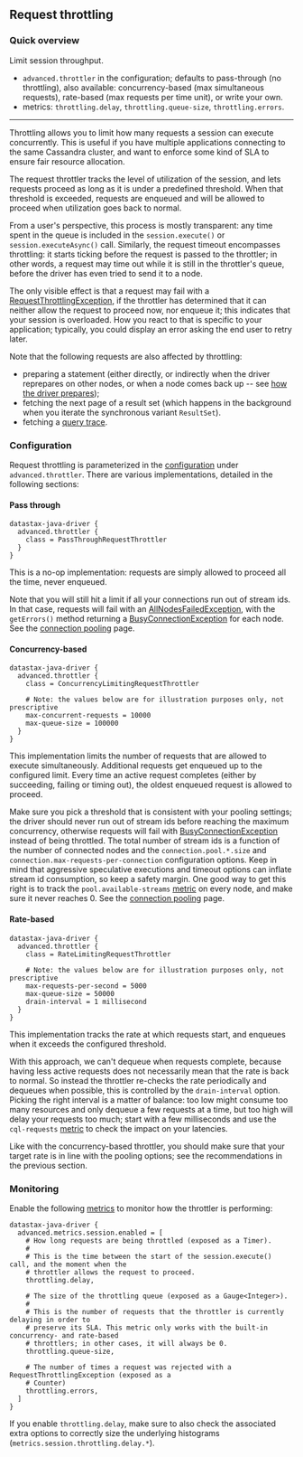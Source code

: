 ## Request throttling

### Quick overview

Limit session throughput. 

* `advanced.throttler` in the configuration; defaults to pass-through (no throttling), also
  available: concurrency-based (max simultaneous requests), rate-based (max requests per time unit),
  or write your own.
* metrics: `throttling.delay`, `throttling.queue-size`, `throttling.errors`.

-----

Throttling allows you to limit how many requests a session can execute concurrently. This is
useful if you have multiple applications connecting to the same Cassandra cluster, and want to
enforce some kind of SLA to ensure fair resource allocation.

The request throttler tracks the level of utilization of the session, and lets requests proceed as
long as it is under a predefined threshold. When that threshold is exceeded, requests are enqueued
and will be allowed to proceed when utilization goes back to normal.

From a user's perspective, this process is mostly transparent: any time spent in the queue is
included in the `session.execute()` or `session.executeAsync()` call. Similarly, the request timeout
encompasses throttling: it starts ticking before the request is passed to the throttler; in other
words, a request may time out while it is still in the throttler's queue, before the driver has even
tried to send it to a node.

The only visible effect is that a request may fail with a [RequestThrottlingException], if the
throttler has determined that it can neither allow the request to proceed now, nor enqueue it;
this indicates that your session is overloaded. How you react to that is specific to your
application; typically, you could display an error asking the end user to retry later.

Note that the following requests are also affected by throttling:

* preparing a statement (either directly, or indirectly when the driver reprepares on other nodes,
  or when a node comes back up -- see
  [how the driver prepares](../statements/prepared/#how-the-driver-prepares));
* fetching the next page of a result set (which happens in the background when you iterate the
  synchronous variant `ResultSet`).
* fetching a [query trace](../tracing/).

### Configuration

Request throttling is parameterized in the [configuration](../configuration/) under
`advanced.throttler`. There are various implementations, detailed in the following sections:

#### Pass through

```
datastax-java-driver {
  advanced.throttler {
    class = PassThroughRequestThrottler
  }
}
```

This is a no-op implementation: requests are simply allowed to proceed all the time, never enqueued.

Note that you will still hit a limit if all your connections run out of stream ids. In that case,
requests will fail with an [AllNodesFailedException], with the `getErrors()` method returning a
[BusyConnectionException] for each node. See the [connection pooling](../pooling/) page.

#### Concurrency-based

```
datastax-java-driver {
  advanced.throttler {
    class = ConcurrencyLimitingRequestThrottler
    
    # Note: the values below are for illustration purposes only, not prescriptive
    max-concurrent-requests = 10000
    max-queue-size = 100000
  }
}
```

This implementation limits the number of requests that are allowed to execute simultaneously.
Additional requests get enqueued up to the configured limit. Every time an active request completes
(either by succeeding, failing or timing out), the oldest enqueued request is allowed to proceed.

Make sure you pick a threshold that is consistent with your pooling settings; the driver should
never run out of stream ids before reaching the maximum concurrency, otherwise requests will fail
with [BusyConnectionException] instead of being throttled. The total number of stream ids is a
function of the number of connected nodes and the `connection.pool.*.size` and
`connection.max-requests-per-connection` configuration options. Keep in mind that aggressive
speculative executions and timeout options can inflate stream id consumption, so keep a safety
margin. One good way to get this right is to track the `pool.available-streams` [metric](../metrics)
on every node, and make sure it never reaches 0. See the [connection pooling](../pooling/) page.

#### Rate-based

```
datastax-java-driver {
  advanced.throttler {
    class = RateLimitingRequestThrottler
    
    # Note: the values below are for illustration purposes only, not prescriptive
    max-requests-per-second = 5000
    max-queue-size = 50000
    drain-interval = 1 millisecond
  }
}
```

This implementation tracks the rate at which requests start, and enqueues when it exceeds the
configured threshold.

With this approach, we can't dequeue when requests complete, because having less active requests
does not necessarily mean that the rate is back to normal. So instead the throttler re-checks the
rate periodically and dequeues when possible, this is controlled by the `drain-interval` option.
Picking the right interval is a matter of balance: too low might consume too many resources and only
dequeue a few requests at a time, but too high will delay your requests too much; start with a few
milliseconds and use the `cql-requests` [metric](../metrics/) to check the impact on your latencies.

Like with the concurrency-based throttler, you should make sure that your target rate is in line
with the pooling options; see the recommendations in the previous section.

### Monitoring

Enable the following [metrics](../metrics/) to monitor how the throttler is performing:

```
datastax-java-driver {
  advanced.metrics.session.enabled = [
    # How long requests are being throttled (exposed as a Timer).
    #
    # This is the time between the start of the session.execute() call, and the moment when the
    # throttler allows the request to proceed.
    throttling.delay,
    
    # The size of the throttling queue (exposed as a Gauge<Integer>).
    #
    # This is the number of requests that the throttler is currently delaying in order to
    # preserve its SLA. This metric only works with the built-in concurrency- and rate-based
    # throttlers; in other cases, it will always be 0.
    throttling.queue-size,
    
    # The number of times a request was rejected with a RequestThrottlingException (exposed as a
    # Counter)
    throttling.errors,
  ]
}
```

If you enable `throttling.delay`, make sure to also check the associated extra options to correctly
size the underlying histograms (`metrics.session.throttling.delay.*`).

[RequestThrottlingException]: https://docs.datastax.com/en/drivers/java/4.14/com/datastax/oss/driver/api/core/RequestThrottlingException.html
[AllNodesFailedException]:    https://docs.datastax.com/en/drivers/java/4.14/com/datastax/oss/driver/api/core/AllNodesFailedException.html
[BusyConnectionException]:    https://docs.datastax.com/en/drivers/java/4.14/com/datastax/oss/driver/api/core/connection/BusyConnectionException.html